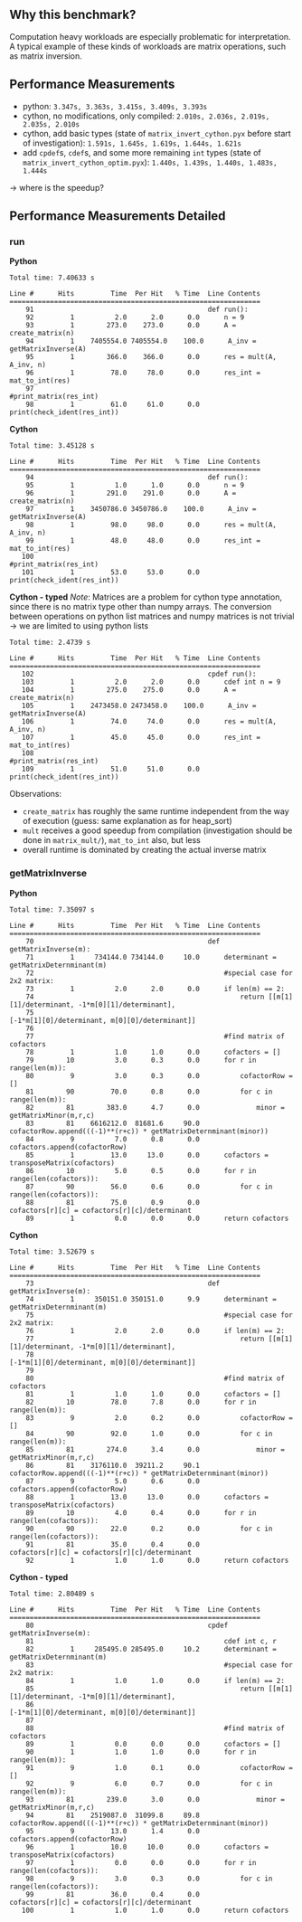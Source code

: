 ## Why this benchmark?
Computation heavy workloads are especially problematic for interpretation. A typical example
of these kinds of workloads are matrix operations, such as matrix inversion.

## Performance Measurements

* python: `3.347s, 3.363s, 3.415s, 3.409s, 3.393s`
* cython, no modifications, only compiled: `2.010s, 2.036s, 2.019s, 2.035s, 2.010s`
* cython, add basic types (state of `matrix_invert_cython.pyx` before start of investigation): `1.591s, 1.645s, 1.619s, 1.644s, 1.621s`
* add `cpdef`s, `cdef`s, and some more remaining `int` types (state of `matrix_invert_cython_optim.pyx`): `1.440s, 1.439s, 1.440s, 1.483s, 1.444s`

 -> where is the speedup?

## Performance Measurements Detailed

### run
**Python**
```
Total time: 7.40633 s

Line #      Hits         Time  Per Hit   % Time  Line Contents
==============================================================
    91                                           def run():
    92         1          2.0      2.0      0.0      n = 9
    93         1        273.0    273.0      0.0      A = create_matrix(n)
    94         1    7405554.0 7405554.0    100.0      A_inv = getMatrixInverse(A)
    95         1        366.0    366.0      0.0      res = mult(A, A_inv, n)
    96         1         78.0     78.0      0.0      res_int = mat_to_int(res)
    97                                               #print_matrix(res_int)
    98         1         61.0     61.0      0.0      print(check_ident(res_int))
```

**Cython**
```
Total time: 3.45128 s

Line #      Hits         Time  Per Hit   % Time  Line Contents
==============================================================
    94                                           def run():
    95         1          1.0      1.0      0.0      n = 9
    96         1        291.0    291.0      0.0      A = create_matrix(n)
    97         1    3450786.0 3450786.0    100.0      A_inv = getMatrixInverse(A)
    98         1         98.0     98.0      0.0      res = mult(A, A_inv, n)
    99         1         48.0     48.0      0.0      res_int = mat_to_int(res)
   100                                               #print_matrix(res_int)
   101         1         53.0     53.0      0.0      print(check_ident(res_int))
```

**Cython - typed**
*Note*: Matrices are a problem for cython type annotation, since there is no matrix type other than numpy arrays. The conversion between operations on python list matrices and numpy matrices is not trivial -> we are limited to using python lists
```
Total time: 2.4739 s

Line #      Hits         Time  Per Hit   % Time  Line Contents
==============================================================
   102                                           cpdef run():
   103         1          2.0      2.0      0.0      cdef int n = 9
   104         1        275.0    275.0      0.0      A = create_matrix(n)
   105         1    2473458.0 2473458.0    100.0      A_inv = getMatrixInverse(A)
   106         1         74.0     74.0      0.0      res = mult(A, A_inv, n)
   107         1         45.0     45.0      0.0      res_int = mat_to_int(res)
   108                                               #print_matrix(res_int)
   109         1         51.0     51.0      0.0      print(check_ident(res_int))
```

Observations:
* `create_matrix` has roughly the same runtime independent from the way of execution (guess: same explanation as for heap_sort)
* `mult` receives a good speedup from compilation (investigation should be done in `matrix_mult/`), `mat_to_int` also, but less
* overall runtime is dominated by creating the actual inverse matrix

### getMatrixInverse
**Python**
```
Total time: 7.35097 s

Line #      Hits         Time  Per Hit   % Time  Line Contents
==============================================================
    70                                           def getMatrixInverse(m):
    71         1     734144.0 734144.0     10.0      determinant = getMatrixDeternminant(m)
    72                                               #special case for 2x2 matrix:
    73         1          2.0      2.0      0.0      if len(m) == 2:
    74                                                   return [[m[1][1]/determinant, -1*m[0][1]/determinant],
    75                                                           [-1*m[1][0]/determinant, m[0][0]/determinant]]
    76
    77                                               #find matrix of cofactors
    78         1          1.0      1.0      0.0      cofactors = []
    79        10          3.0      0.3      0.0      for r in range(len(m)):
    80         9          3.0      0.3      0.0          cofactorRow = []
    81        90         70.0      0.8      0.0          for c in range(len(m)):
    82        81        383.0      4.7      0.0              minor = getMatrixMinor(m,r,c)
    83        81    6616212.0  81681.6     90.0              cofactorRow.append(((-1)**(r+c)) * getMatrixDeternminant(minor))
    84         9          7.0      0.8      0.0          cofactors.append(cofactorRow)
    85         1         13.0     13.0      0.0      cofactors = transposeMatrix(cofactors)
    86        10          5.0      0.5      0.0      for r in range(len(cofactors)):
    87        90         56.0      0.6      0.0          for c in range(len(cofactors)):
    88        81         75.0      0.9      0.0              cofactors[r][c] = cofactors[r][c]/determinant
    89         1          0.0      0.0      0.0      return cofactors
```

**Cython**
```
Total time: 3.52679 s

Line #      Hits         Time  Per Hit   % Time  Line Contents
==============================================================
    73                                           def getMatrixInverse(m):
    74         1     350151.0 350151.0      9.9      determinant = getMatrixDeternminant(m)
    75                                               #special case for 2x2 matrix:
    76         1          2.0      2.0      0.0      if len(m) == 2:
    77                                                   return [[m[1][1]/determinant, -1*m[0][1]/determinant],
    78                                                           [-1*m[1][0]/determinant, m[0][0]/determinant]]
    79
    80                                               #find matrix of cofactors
    81         1          1.0      1.0      0.0      cofactors = []
    82        10         78.0      7.8      0.0      for r in range(len(m)):
    83         9          2.0      0.2      0.0          cofactorRow = []
    84        90         92.0      1.0      0.0          for c in range(len(m)):
    85        81        274.0      3.4      0.0              minor = getMatrixMinor(m,r,c)
    86        81    3176110.0  39211.2     90.1              cofactorRow.append(((-1)**(r+c)) * getMatrixDeternminant(minor))
    87         9          5.0      0.6      0.0          cofactors.append(cofactorRow)
    88         1         13.0     13.0      0.0      cofactors = transposeMatrix(cofactors)
    89        10          4.0      0.4      0.0      for r in range(len(cofactors)):
    90        90         22.0      0.2      0.0          for c in range(len(cofactors)):
    91        81         35.0      0.4      0.0              cofactors[r][c] = cofactors[r][c]/determinant
    92         1          1.0      1.0      0.0      return cofactors
```

**Cython - typed**
```
Total time: 2.80489 s

Line #      Hits         Time  Per Hit   % Time  Line Contents
==============================================================
    80                                           cpdef getMatrixInverse(m):
    81                                               cdef int c, r
    82         1     285495.0 285495.0     10.2      determinant = getMatrixDeternminant(m)
    83                                               #special case for 2x2 matrix:
    84         1          1.0      1.0      0.0      if len(m) == 2:
    85                                                   return [[m[1][1]/determinant, -1*m[0][1]/determinant],
    86                                                           [-1*m[1][0]/determinant, m[0][0]/determinant]]
    87
    88                                               #find matrix of cofactors
    89         1          0.0      0.0      0.0      cofactors = []
    90         1          1.0      1.0      0.0      for r in range(len(m)):
    91         9          1.0      0.1      0.0          cofactorRow = []
    92         9          6.0      0.7      0.0          for c in range(len(m)):
    93        81        239.0      3.0      0.0              minor = getMatrixMinor(m,r,c)
    94        81    2519087.0  31099.8     89.8              cofactorRow.append(((-1)**(r+c)) * getMatrixDeternminant(minor))
    95         9         13.0      1.4      0.0          cofactors.append(cofactorRow)
    96         1         10.0     10.0      0.0      cofactors = transposeMatrix(cofactors)
    97         1          0.0      0.0      0.0      for r in range(len(cofactors)):
    98         9          3.0      0.3      0.0          for c in range(len(cofactors)):
    99        81         36.0      0.4      0.0              cofactors[r][c] = cofactors[r][c]/determinant
   100         1          1.0      1.0      0.0      return cofactors
```
